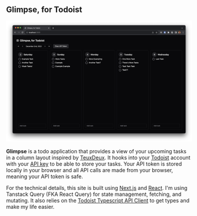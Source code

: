 ## Glimpse, for Todoist

![Screenshot of Glimpse](https://raw.githubusercontent.com/zsrobinson/glimpse/main/public/screenshot.png)

**Glimpse** is a todo application that provides a view of your upcoming tasks in a column layout inspired by [TeuxDeux](https://teuxdeux.com/). It hooks into your [Todoist](https://todoist.com/) account with your [API key](https://todoist.com/help/articles/find-your-api-token-Jpzx9IIlB) to be able to store your tasks. Your API token is stored locally in your browser and all API calls are made from your browser, meaning your API token is safe.

For the technical details, this site is built using [Next.js](https://nextjs.org/) and [React](https://react.dev/). I'm using Tanstack Query (FKA React Query) for state management, fetching, and mutating. It also relies on the [Todoist Typescript API Client](https://github.com/doist/todoist-api-typescript) to get types and make my life easier.
